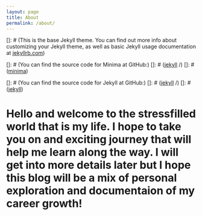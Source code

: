 ```yaml
---
layout: page
title: About
permalink: /about/
---
```


[]: # (This is the base Jekyll theme. You can find out more info about customizing your Jekyll theme, as well as basic Jekyll usage documentation at [jekyllrb.com](https://jekyllrb.com/))

[]: # (You can find the source code for Minima at GitHub:)
[]: # ([jekyll][jekyll-organization] /)
[]: # ([minima](https://github.com/jekyll/minima))

[]: # (You can find the source code for Jekyll at GitHub:)
[]: # ([jekyll][jekyll-organization] /)
[]: # ([jekyll](https://github.com/jekyll/jekyll))

# Hello and welcome to the stressfilled world that is my life. I hope to take you on and exciting journey that will help me learn along the way. I will get into more details later but I hope this blog will be a mix of personal exploration and documentaion of my career growth!

[jekyll-organization]: https://github.com/jekyll
